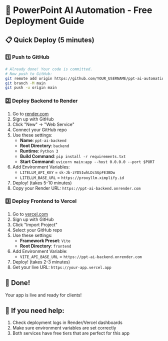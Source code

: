 # 🚀 PowerPoint AI Automation - Free Deployment Guide

## 📋 Quick Deploy (5 minutes)

### 1️⃣ Push to GitHub
```bash
# Already done! Your code is committed.
# Now push to GitHub:
git remote add origin https://github.com/YOUR_USERNAME/ppt-ai-automation
git branch -M main
git push -u origin main
```

### 2️⃣ Deploy Backend to Render
1. Go to [render.com](https://render.com) 
2. Sign up with GitHub
3. Click "New" → "Web Service"
4. Connect your GitHub repo
5. Use these settings:
   - **Name**: `ppt-ai-backend`
   - **Root Directory**: `backend`
   - **Runtime**: `Python 3`
   - **Build Command**: `pip install -r requirements.txt`
   - **Start Command**: `uvicorn main:app --host 0.0.0.0 --port $PORT`
6. Add Environment Variables:
   - `LITELLM_API_KEY` = `sk-Jb-zYD51whLDcSGpFE3BDw`
   - `LITELLM_BASE_URL` = `https://proxyllm.ximplify.id`
7. Deploy! (takes 5-10 minutes)
8. Copy your Render URL: `https://ppt-ai-backend.onrender.com`

### 3️⃣ Deploy Frontend to Vercel
1. Go to [vercel.com](https://vercel.com)
2. Sign up with GitHub
3. Click "Import Project"
4. Select your GitHub repo
5. Use these settings:
   - **Framework Preset**: `Vite`
   - **Root Directory**: `frontend`
6. Add Environment Variable:
   - `VITE_API_BASE_URL` = `https://ppt-ai-backend.onrender.com`
7. Deploy! (takes 2-3 minutes)
8. Get your live URL: `https://your-app.vercel.app`

## 🎉 Done! 
Your app is live and ready for clients!

## 🔧 If you need help:
1. Check deployment logs in Render/Vercel dashboards
2. Make sure environment variables are set correctly
3. Both services have free tiers that are perfect for this app
